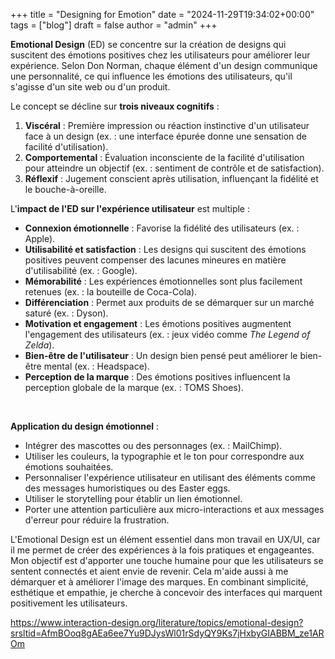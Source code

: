 +++
title = "Designing for Emotion"
date = "2024-11-29T19:34:02+00:00"
tags = ["blog"]
draft = false
author = "admin"
+++

**Emotional Design** (ED) se concentre sur la création de designs qui suscitent des émotions positives chez les utilisateurs pour améliorer leur expérience. Selon Don Norman, chaque élément d'un design communique une personnalité, ce qui influence les émotions des utilisateurs, qu'il s'agisse d'un site web ou d'un produit.

Le concept se décline sur **trois niveaux cognitifs** :

1. **Viscéral** : Première impression ou réaction instinctive d'un utilisateur face à un design (ex. : une interface épurée donne une sensation de facilité d'utilisation).
2. **Comportemental** : Évaluation inconsciente de la facilité d'utilisation pour atteindre un objectif (ex. : sentiment de contrôle et de satisfaction).
3. **Réflexif** : Jugement conscient après utilisation, influençant la fidélité et le bouche-à-oreille.

L'**impact de l'ED sur l'expérience utilisateur** est multiple :

- **Connexion émotionnelle** : Favorise la fidélité des utilisateurs (ex. : Apple).
- **Utilisabilité et satisfaction** : Les designs qui suscitent des émotions positives peuvent compenser des lacunes mineures en matière d'utilisabilité (ex. : Google).
- **Mémorabilité** : Les expériences émotionnelles sont plus facilement retenues (ex. : la bouteille de Coca-Cola).
- **Différenciation** : Permet aux produits de se démarquer sur un marché saturé (ex. : Dyson).
- **Motivation et engagement** : Les émotions positives augmentent l'engagement des utilisateurs (ex. : jeux vidéo comme *The Legend of Zelda*).
- **Bien-être de l'utilisateur** : Un design bien pensé peut améliorer le bien-être mental (ex. : Headspace).
- **Perception de la marque** : Des émotions positives influencent la perception globale de la marque (ex. : TOMS Shoes).

<br>

**Application du design émotionnel** :

- Intégrer des mascottes ou des personnages (ex. : MailChimp).
- Utiliser les couleurs, la typographie et le ton pour correspondre aux émotions souhaitées.
- Personnaliser l'expérience utilisateur en utilisant des éléments comme des messages humoristiques ou des Easter eggs.
- Utiliser le storytelling pour établir un lien émotionnel.
- Porter une attention particulière aux micro-interactions et aux messages d'erreur pour réduire la frustration.

L'Emotional Design est un élément essentiel dans mon travail en UX/UI, car il me permet de créer des expériences à la fois pratiques et engageantes. Mon objectif est d'apporter une touche humaine pour que les utilisateurs se sentent connectés et aient envie de revenir. Cela m'aide aussi à me démarquer et à améliorer l'image des marques. En combinant simplicité, esthétique et empathie, je cherche à concevoir des interfaces qui marquent positivement les utilisateurs.

https://www.interaction-design.org/literature/topics/emotional-design?srsltid=AfmBOoq8gAEa6ee7Yu9DJysWl01rSdyQY9Ks7jHxbyGIABBM_ze1AROm
